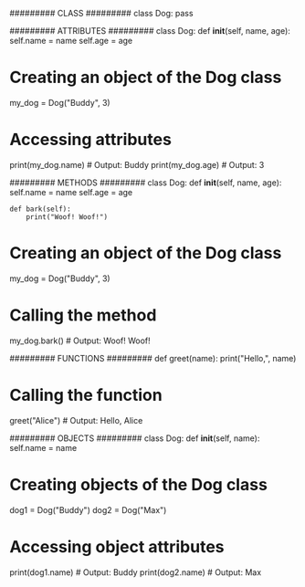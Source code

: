 ######### CLASS #########
class Dog:
    pass

######### ATTRIBUTES #########
class Dog:
    def __init__(self, name, age):
        self.name = name
        self.age = age

# Creating an object of the Dog class
my_dog = Dog("Buddy", 3)

# Accessing attributes
print(my_dog.name)  # Output: Buddy
print(my_dog.age)   # Output: 3

######### METHODS #########
class Dog:
    def __init__(self, name, age):
        self.name = name
        self.age = age

    def bark(self):
        print("Woof! Woof!")

# Creating an object of the Dog class
my_dog = Dog("Buddy", 3)

# Calling the method
my_dog.bark()  # Output: Woof! Woof!

######### FUNCTIONS #########
def greet(name):
    print("Hello,", name)

# Calling the function
greet("Alice")  # Output: Hello, Alice

######### OBJECTS #########
class Dog:
    def __init__(self, name):
        self.name = name

# Creating objects of the Dog class
dog1 = Dog("Buddy")
dog2 = Dog("Max")

# Accessing object attributes
print(dog1.name)  # Output: Buddy
print(dog2.name)  # Output: Max
